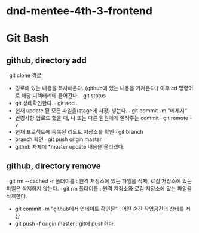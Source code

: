 # dnd-mentee-4th-3-frontend

# Git Bash

## github, directory add
∙ git clone 경로
- 경로에 있는 내용을 복사해온다. (github에 있는 내용을 가져온다.) 이후 cd 명령어로 해당 디렉터리에 들어간다.
∙ git status
- git 상태확인한다.
∙ git add .
- 현재 update 된 모든 파일을(stage에 저장) 넣는다.
∙ git commit -m "메세지“
- 변경사항 업로드 했을 때, 나 또는 다른 팀원에게 알려주는 commit
∙ git remote -v
- 현재 프로젝트에 등록된 리모트 저장소를 확인
∙ git branch
- branch 확인
∙ git push origin master
- github 자체에 *master update 내용을 올리겠다.

## github, directory remove
∙ git rm --cached -r 폴더이름 : 원격 저장소에 있는 파일을 삭제, 로컬 저장소에 있는 파일은 삭제하지 않는다.
∙ git rm 폴더이름 : 원격 저장소와 로컬 저장소에 있는 파일을 삭제한다.
- git commit -m "github에서 업데이트 확인문“ : 어떤 순간 작업공간의 상태를 저장
- git push -f origin master : git에 push한다.

